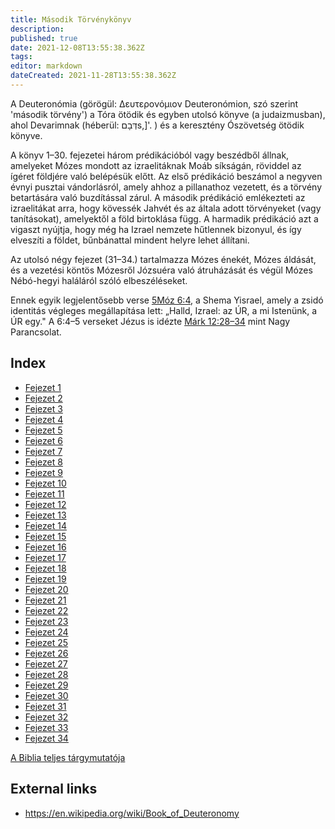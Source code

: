 ```yaml
---
title: Második Törvénykönyv
description: 
published: true
date: 2021-12-08T13:55:38.362Z
tags: 
editor: markdown
dateCreated: 2021-11-28T13:55:38.362Z
---
```


A Deuteronómia (görögül: Δευτερονόμιον Deuteronómion, szó szerint 'második törvény') a Tóra ötödik és egyben utolsó könyve (a judaizmusban), ahol Devarimnak (héberül: דְּבָםs,]'. ) és a keresztény Ószövetség ötödik könyve.

A könyv 1–30. fejezetei három prédikációból vagy beszédből állnak, amelyeket Mózes mondott az izraelitáknak Moáb síkságán, röviddel az ígéret földjére való belépésük előtt. Az első prédikáció beszámol a negyven évnyi pusztai vándorlásról, amely ahhoz a pillanathoz vezetett, és a törvény betartására való buzdítással zárul. A második prédikáció emlékezteti az izraelitákat arra, hogy kövessék Jahvét és az általa adott törvényeket (vagy tanításokat), amelyektől a föld birtoklása függ. A harmadik prédikáció azt a vigaszt nyújtja, hogy még ha Izrael nemzete hűtlennek bizonyul, és így elveszíti a földet, bűnbánattal mindent helyre lehet állítani.

Az utolsó négy fejezet (31–34.) tartalmazza Mózes énekét, Mózes áldását, és a vezetési köntös Mózesről Józsuéra való átruházását és végül Mózes Nébó-hegyi haláláról szóló elbeszéléseket. 

Ennek egyik legjelentősebb verse [5Móz 6:4](/hu/Bible/Deuteronomy/6#v4), a Shema Yisrael, amely a zsidó identitás végleges megállapítása lett: „Halld, Izrael: az ÚR, a mi Istenünk, a ÚR egy." A 6:4–5 verseket Jézus is idézte [Márk 12:28–34](/hu/Bible/Mark/12#v28) mint Nagy Parancsolat. 



## Index

- [Fejezet 1](/hu/Bible/Deuteronomy/1)
- [Fejezet 2](/hu/Bible/Deuteronomy/2)
- [Fejezet 3](/hu/Bible/Deuteronomy/3)
- [Fejezet 4](/hu/Bible/Deuteronomy/4)
- [Fejezet 5](/hu/Bible/Deuteronomy/5)
- [Fejezet 6](/hu/Bible/Deuteronomy/6)
- [Fejezet 7](/hu/Bible/Deuteronomy/7)
- [Fejezet 8](/hu/Bible/Deuteronomy/8)
- [Fejezet 9](/hu/Bible/Deuteronomy/9)
- [Fejezet 10](/hu/Bible/Deuteronomy/10)
- [Fejezet 11](/hu/Bible/Deuteronomy/11)
- [Fejezet 12](/hu/Bible/Deuteronomy/12)
- [Fejezet 13](/hu/Bible/Deuteronomy/13)
- [Fejezet 14](/hu/Bible/Deuteronomy/14)
- [Fejezet 15](/hu/Bible/Deuteronomy/15)
- [Fejezet 16](/hu/Bible/Deuteronomy/16)
- [Fejezet 17](/hu/Bible/Deuteronomy/17)
- [Fejezet 18](/hu/Bible/Deuteronomy/18)
- [Fejezet 19](/hu/Bible/Deuteronomy/19)
- [Fejezet 20](/hu/Bible/Deuteronomy/20)
- [Fejezet 21](/hu/Bible/Deuteronomy/21)
- [Fejezet 22](/hu/Bible/Deuteronomy/22)
- [Fejezet 23](/hu/Bible/Deuteronomy/23)
- [Fejezet 24](/hu/Bible/Deuteronomy/24)
- [Fejezet 25](/hu/Bible/Deuteronomy/25)
- [Fejezet 26](/hu/Bible/Deuteronomy/26)
- [Fejezet 27](/hu/Bible/Deuteronomy/27)
- [Fejezet 28](/hu/Bible/Deuteronomy/28)
- [Fejezet 29](/hu/Bible/Deuteronomy/29)
- [Fejezet 30](/hu/Bible/Deuteronomy/30)
- [Fejezet 31](/hu/Bible/Deuteronomy/31)
- [Fejezet 32](/hu/Bible/Deuteronomy/32)
- [Fejezet 33](/hu/Bible/Deuteronomy/33)
- [Fejezet 34](/hu/Bible/Deuteronomy/34)

[A Biblia teljes tárgymutatója](/hu/index/bible)


## External links

- https://en.wikipedia.org/wiki/Book_of_Deuteronomy